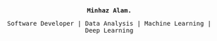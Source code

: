 <!-- ### Hi there 👋 -->

<!--
**M1NH42/M1NH42** is a ✨ _special_ ✨ repository because its `README.md` (this file) appears on your GitHub profile.
-->

<p align='center'><samp><strong>Minhaz Alam.</strong></samp></p>

<p align='center'> <samp>Software Developer | Data Analysis | Machine Learning | Deep Learning</samp></p>
<br> <br>

<!-- <div align="center">
<img src="img.jpg">
<p>It's for the testing of readme.md</p>
</div> -->

<!-- Here are some ideas to get you started:

- I'm a Computer Science Student at NIT Hamirpur<!-- - 🔭 I’m currently working on  -->
<!-- - 🌱 I’m currently learning Tensorflow
- 👯 I’m looking to collaborate on ...<!-- - 🤔 I’m looking for help with  -->
<!-- - 💬 Ask me about Machine Learning and Deep Learning
- 🔓 Unlocking some knowledge of Big Data
- 📫 How to reach me: [![Linkedin Badge](https://img.shields.io/badge/-LinkedIn-blue?style=flat-square&logo=Linkedin&logoColor=white&link=https://www.linkedin.com/in/alam/)](https://www.linkedin.com/in/alam/) -->
  <!-- - 😄 Pronouns: ... -->
  <!-- - ⚡ Fun fact: ... -->
